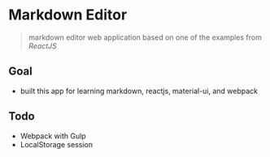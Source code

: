 Markdown Editor
===

> markdown editor web application based on one of the examples from *ReactJS*

Goal
---
- built this app for learning markdown, reactjs, material-ui, and webpack

Todo
---
- Webpack with Gulp
- LocalStorage session
